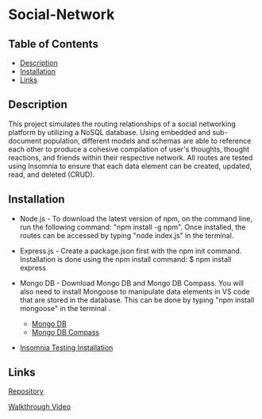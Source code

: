 # Social-Network

## Table of Contents
- [Description](#description)
- [Installation](#installation)
- [Links](#links)    

## Description

  This project simulates the routing relationships of a social networking platform by utilizing a NoSQL database. Using embedded and sub-document population, different models and schemas are able to reference each other to produce a cohesive compilation of user's thoughts, thought reactions, and friends within their respective network. All routes are tested using Insomnia to ensure that each data element can be created, updated, read, and deleted (CRUD).

## Installation

- Node.js - To download the latest version of npm, on the command line, run the following command: 
"npm install -g npm". Once installed, the routes can be accessed by typing "node index.js" in the terminal. 

- Express.js - Create a package.json first with the npm init command. Installation is done using the npm install command: $ npm install express

- Mongo DB - Download Mongo DB and Mongo DB Compass. You will also need to install Mongoose to manipulate data elements in VS code that are stored in the database. This can be done by typing "npm install mongoose" in the terminal . 

    - [Mongo DB](https://www.mongodb.com/try/download/community)
    - [Mongo DB Compass](https://www.mongodb.com/try/download/compass)

- [Insomnia Testing Installation](https://docs.insomnia.rest/insomnia/install)


## Links

[Repository](https://github.com/pb1983/Social-Network)

[Walkthrough Video](https://drive.google.com/file/d/1G7_u7y81_6NCCbg7tRAGhstb6rtgjDP0/view)